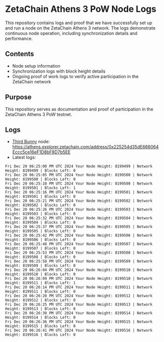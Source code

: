 # ZetaChain Athens 3 PoW Node Logs
This repository contains logs and proof that we have successfully set up and run a node on the ZetaChain Athens 3 network. The logs demonstrate continuous node operation, including synchronization details and performance.

## Contents
- Node setup information
- Synchronization logs with block height details
- Ongoing proof of work logs to verify active participation in the ZetaChain network

## Purpose
This repository serves as documentation and proof of participation in the ZetaChain Athens 3 PoW testnet.

## Logs

- [Third Bunny](https://thirdbunny.xyz/) node: https://athens.explorer.zetachain.com/address/0x225254d35dE666064Eccc5ce16eF1D8bF8D7b5EE
- Latest logs:
```
Fri Dec 20 06:25:00 PM UTC 2024 Your Node Height: 8199499 | Network Height: 8199499 | Blocks Left: 0
Fri Dec 20 06:25:05 PM UTC 2024 Your Node Height: 8199500 | Network Height: 8199500 | Blocks Left: 0
Fri Dec 20 06:25:10 PM UTC 2024 Your Node Height: 8199500 | Network Height: 8199501 | Blocks Left: 1
Fri Dec 20 06:25:16 PM UTC 2024 Your Node Height: 8199501 | Network Height: 8199501 | Blocks Left: 0
Fri Dec 20 06:25:21 PM UTC 2024 Your Node Height: 8199502 | Network Height: 8199502 | Blocks Left: 0
Fri Dec 20 06:25:26 PM UTC 2024 Your Node Height: 8199503 | Network Height: 8199503 | Blocks Left: 0
Fri Dec 20 06:25:32 PM UTC 2024 Your Node Height: 8199504 | Network Height: 8199504 | Blocks Left: 0
Fri Dec 20 06:25:37 PM UTC 2024 Your Node Height: 8199505 | Network Height: 8199505 | Blocks Left: 0
Fri Dec 20 06:25:42 PM UTC 2024 Your Node Height: 8199506 | Network Height: 8199506 | Blocks Left: 0
Fri Dec 20 06:25:48 PM UTC 2024 Your Node Height: 8199507 | Network Height: 8199507 | Blocks Left: 0
Fri Dec 20 06:25:53 PM UTC 2024 Your Node Height: 8199508 | Network Height: 8199508 | Blocks Left: 0
Fri Dec 20 06:25:58 PM UTC 2024 Your Node Height: 8199509 | Network Height: 8199509 | Blocks Left: 0
Fri Dec 20 06:26:04 PM UTC 2024 Your Node Height: 8199510 | Network Height: 8199510 | Blocks Left: 0
Fri Dec 20 06:26:09 PM UTC 2024 Your Node Height: 8199510 | Network Height: 8199511 | Blocks Left: 1
Fri Dec 20 06:26:14 PM UTC 2024 Your Node Height: 8199511 | Network Height: 8199511 | Blocks Left: 0
Fri Dec 20 06:26:20 PM UTC 2024 Your Node Height: 8199512 | Network Height: 8199512 | Blocks Left: 0
Fri Dec 20 06:26:25 PM UTC 2024 Your Node Height: 8199513 | Network Height: 8199513 | Blocks Left: 0
Fri Dec 20 06:26:30 PM UTC 2024 Your Node Height: 8199514 | Network Height: 8199514 | Blocks Left: 0
Fri Dec 20 06:26:36 PM UTC 2024 Your Node Height: 8199515 | Network Height: 8199515 | Blocks Left: 0
Fri Dec 20 06:26:41 PM UTC 2024 Your Node Height: 8199516 | Network Height: 8199516 | Blocks Left: 0
```
